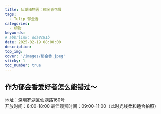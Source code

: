 ```yaml
---
title: 仙湖植物园：郁金香花展
tags:
  - Tulip 郁金香
categories:
  - 植物
keywords: 
# abbrlink: dda8c81b
date: 2025-02-19 08:00:00
description:
top_img:
cover: '/images/郁金香.jpeg'
sticky: 1
toc_number: true
---
```


## 作为郁金香爱好者怎么能错过～
地址：深圳罗湖区仙湖路160号  
开放时间：8:00-18:00
最佳观赏时间：09:00-11:00（此时光线柔和适合拍照）

